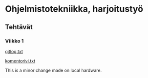 # Ohjelmistotekniikka, harjoitustyö
## Tehtävät
### Viikko 1
[gitlog.txt](https://github.com/vkohj/ot-harjoitustyo/blob/main/laskarit/viikko1/gitlog.txt)

[komentorivi.txt](https://github.com/vkohj/ot-harjoitustyo/blob/main/laskarit/viikko1/komentorivi.txt)

This is a minor change made on local hardware.